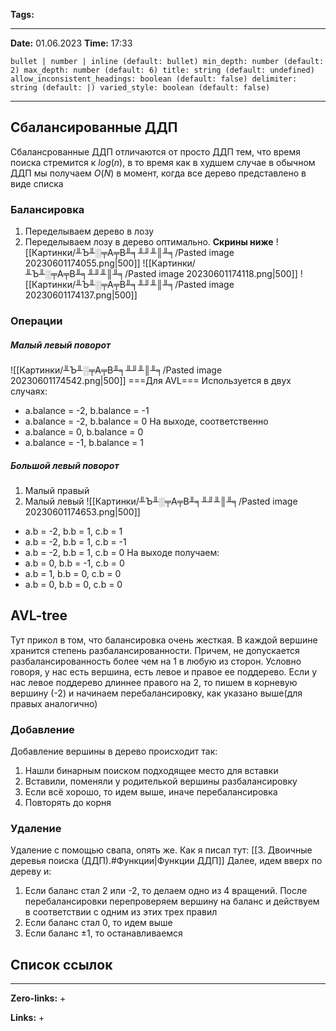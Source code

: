 **Tags:** 
____
**Date:** 01.06.2023
**Time:** 17:33
```toc style:
bullet | number | inline (default: bullet) min_depth: number (default: 2) max_depth: number (default: 6) title: string (default: undefined) allow_inconsistent_headings: boolean (default: false) delimiter: string (default: |) varied_style: boolean (default: false)
```
____
## Сбалансированные ДДП
Сбалансрованные ДДП отличаются от просто ДДП тем, что время поиска стремится к $log(n)$, в то время как в худшем случае в обычном ДДП мы получаем $O(N)$ в момент, когда все дерево представлено в виде списка

### Балансировка
1. Переделываем дерево в лозу
2. Переделываем лозу в дерево оптимально. **Скрины ниже**
![[Картинки/╨Ъ╨░╤А╤В╨╕╨╜╨║╨╕/Pasted image 20230601174055.png|500]]
![[Картинки/╨Ъ╨░╤А╤В╨╕╨╜╨║╨╕/Pasted image 20230601174118.png|500]]
![[Картинки/╨Ъ╨░╤А╤В╨╕╨╜╨║╨╕/Pasted image 20230601174137.png|500]]
### Операции 
##### Малый левый поворот
![[Картинки/╨Ъ╨░╤А╤В╨╕╨╜╨║╨╕/Pasted image 20230601174542.png|500]]
===Для AVL===
Используется в двух случаях:
+ a.balance = -2, b.balance = -1
+ a.balance = -2, b.balance = 0
На выходе, соответственно
+ a.balance = 0, b.balance = 0
+ a.balance = -1, b.balance = 1

##### Большой левый поворот
1. Малый правый
2. Малый левый
![[Картинки/╨Ъ╨░╤А╤В╨╕╨╜╨║╨╕/Pasted image 20230601174653.png|500]]
+ a.b = -2, b.b = 1, c.b = 1
+ a.b = -2, b.b = 1, c.b = -1
+ a.b = -2, b.b = 1, c.b = 0
На выходе получаем:
+ a.b = 0, b.b = -1, c.b = 0
+ a.b = 1, b.b = 0, c.b = 0
+ a.b = 0, b.b = 0, c.b = 0

## AVL-tree
Тут прикол в том, что балансировка очень жесткая. В каждой вершине хранится степень разбалансированности. Причем, не допускается разбалансированность более чем на 1 в любую из сторон. Условно говоря, у нас есть вершина, есть левое и правое ее поддерево. Если у нас левое поддерево длиннее правого на 2, то пишем в корневую вершину (-2) и начинаем перебалансировку, как указано выше(для правых аналогично)

### Добавление
Добавление вершины в дерево происходит так:
1. Нашли бинарным поиском подходящее место для вставки
2. Вставили, поменяли у родителькой вершины разбалансировку
3. Если всё хорошо, то идем выше, иначе перебалансировка
4. Повторять до корня

### Удаление
Удаление с помощью свапа, опять же. Как я писал тут: [[3. Двоичные деревья поиска (ДДП).#Функции|Функции ДДП]]
Далее, идем вверх по дереву и:
1. Если баланс стал 2 или -2, то делаем одно из 4 вращений. После перебалансировки перепроверяем вершину на баланс и действуем в соответствии с одним из этих трех правил
2. Если баланс стал 0, то идем выше
3. Если баланс ±1, то останавливаемся

## Список ссылок
____
**Zero-links:**
+ 

**Links:**
+ 